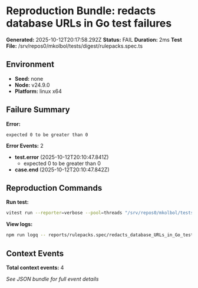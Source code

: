 # Reproduction Bundle: redacts database URLs in Go test failures

**Generated:** 2025-10-12T20:17:58.292Z
**Status:** FAIL
**Duration:** 2ms
**Test File:** /srv/repos0/mkolbol/tests/digest/rulepacks.spec.ts

## Environment

- **Seed:** none
- **Node:** v24.9.0
- **Platform:** linux x64

## Failure Summary

**Error:**
```
expected 0 to be greater than 0
```

**Error Events:** 2

- **test.error** (2025-10-12T20:10:47.841Z)
  - expected 0 to be greater than 0
- **case.end** (2025-10-12T20:10:47.842Z)

## Reproduction Commands

**Run test:**
```bash
vitest run --reporter=verbose --pool=threads "/srv/repos0/mkolbol/tests/digest/rulepacks.spec.ts" -t "redacts database URLs in Go test failures"
```

**View logs:**
```bash
npm run logq -- reports/rulepacks.spec/redacts_database_URLs_in_Go_test_failures.jsonl
```

## Context Events

**Total context events:** 4

_See JSON bundle for full event details_
